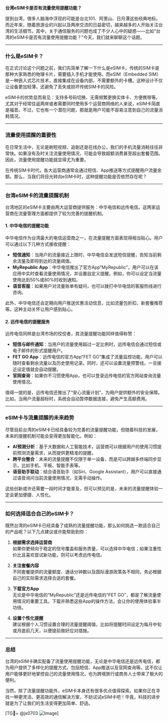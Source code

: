 **台湾eSIM卡是否有流量使用提醒功能？**

提到台湾，很多人脑海中浮现的可能是台北101、阿里山、日月潭这些经典地标。而近年来，随着旅游业的兴起以及两岸交流的日益密切，越来越多的人开始关注台湾的生活细节。其中，关于通信服务的问题也成了不少人心中的疑惑——比如“台湾的eSIM卡是否有流量使用提醒功能？”今天，我们就来聊聊这个话题。

---

### **什么是eSIM卡？**
在正式讨论这个问题之前，我们先简单了解一下什么是eSIM卡。传统的SIM卡是那种大家熟悉的物理卡片，需要插入手机才能使用。而eSIM（Embedded SIM）是一种嵌入式芯片技术，直接集成在设备内部，不需要额外的卡槽。这种设计不仅让设备更加轻薄，还避免了丢失或损坏传统SIM卡的风险。

eSIM卡的优势显而易见：支持多号码切换、无需频繁更换实体卡、方便携带等。尤其对于经常往返两岸或者需要同时使用多个运营商网络的人来说，eSIM卡简直是福音。不过，它也有一个潜在问题，那就是用户可能不容易注意到自己的流量消耗情况。

---

### **流量使用提醒的重要性**
在日常生活中，无论是刷短视频、追剧还是在线办公，我们的手机流量消耗往往非常快。如果没有及时关注流量使用情况，可能会导致超额消费甚至超出套餐范围。因此，流量使用提醒功能就显得尤为重要。

在传统SIM卡时代，各大运营商通常会通过短信、App推送等方式提醒用户流量余额。那么，当我们将目光转向eSIM卡时，这种提醒功能是否依然存在呢？

---

### **台湾eSIM卡的流量提醒机制**
台湾地区的eSIM卡主要由两大运营商提供服务：中华电信和远传电信。这两家运营商在流量管理方面都提供了较为完善的提醒机制。

#### **1. 中华电信的提醒功能**
中华电信作为台湾最大的电信运营商之一，在流量提醒方面表现得相当贴心。用户可以通过以下几种方式接收提醒：

- **短信通知**：当用户的流量接近上限时，中华电信会发送短信提醒，告知当前剩余流量及即将到达的流量阈值。
- **MyRepublic App**：中华电信推出了官方App“MyRepublic”，用户可以在该应用中实时查看流量使用情况，并设置自定义提醒。例如，你可以设定当流量使用达到50%或80%时收到通知。
- **语音客服**：如果用户对流量账单有疑问，也可以拨打中华电信的客服热线进行咨询。

此外，中华电信还会定期向用户推送优惠活动信息，比如流量包折扣、新套餐推荐等。这种主动关怀让用户感到贴心。

#### **2. 远传电信的提醒服务**
远传电信同样是台湾市场的佼佼者，其流量提醒功能同样值得称赞：

- **短信与邮件通知**：当用户的流量使用超过一定比例时，远传电信会通过短信或电子邮件的形式提醒用户。
- **FET GO App**：远传电信的官方App“FET GO”集成了流量监控功能，用户可以随时查看剩余流量以及历史使用记录。同时，还可以设置流量预警线，一旦接近设定值就会自动提醒。
- **官网查询**：如果你不习惯使用App，也可以登录远传电信的官方网站查询流量使用情况。

值得一提的是，远传电信还推出了“安心流量计划”，为用户提供额外的安全保障。比如，当用户流量超标时，系统会自动暂停数据连接，避免产生高额费用。

---

### **eSIM卡与流量提醒的未来趋势**
尽管目前台湾的eSIM卡已经具备较为完善的流量提醒功能，但随着科技的发展，未来的提醒机制可能会变得更加智能化。例如：

- **AI预测分析**：基于大数据和人工智能技术，运营商可以根据用户的使用习惯提前预测流量需求，从而提供更精准的提醒。
- **跨平台整合**：未来的流量提醒不仅限于单一设备，而是可以跨越多终端同步显示，比如手机、平板、智能手表等。
- **语音助手联动**：结合语音助手（如Siri、Google Assistant），用户可以直接通过语音询问当前流量使用情况，无需手动操作。

这些创新或许还需要一段时间才能普及，但可以预见的是，未来的流量提醒体验一定会更加便捷、人性化。

---

### **如何选择适合自己的eSIM卡？**
既然台湾的eSIM卡已经具备了成熟的流量提醒功能，那么如何挑选一款适合自己的产品呢？以下几点建议或许能帮助到你：

1. **根据需求选择运营商**  
   如果你更倾向于稳定的信号覆盖和服务质量，可以选择中华电信；如果注重性价比且喜欢尝试新功能，则可以考虑远传电信。

2. **关注套餐内容**  
   不同套餐提供的流量额度、通话分钟数以及国际漫游政策各不相同，务必根据自己的实际需求选择合适的套餐。

3. **下载官方App**  
   无论是中华电信的“MyRepublic”还是远传电信的“FET GO”，都是了解流量使用情况的重要工具。下载并熟悉这些App的操作方法，会让你的使用体验事半功倍。

4. **设置个性化提醒**  
   建议根据个人习惯设置合理的流量提醒阈值，比如将提醒时间设定为每月中旬或月底前几天，以便提前做好应对措施。

---

### **总结**
台湾的eSIM卡确实配备了流量使用提醒功能，无论是中华电信还是远传电信，都为用户提供了多样化的提醒方式，包括短信、App推送以及官网查询等。这不仅让用户能够更好地掌控自己的流量使用情况，也为跨境旅行或商务人士带来了极大的便利。

当然，除了流量提醒功能外，eSIM卡本身还有很多优点值得探索。如果你正在寻找一种更灵活、更高效的通信解决方案，不妨试试eSIM卡吧！毕竟，科技的进步就是为了让我们的生活变得更加简单、舒适。

[TG💪+ @jx0703 ![Image](https://github.com/user-attachments/assets/dbca1d08-cadb-493c-b0ec-ad6f7a83f270)]